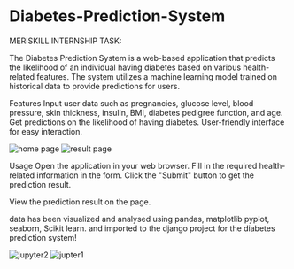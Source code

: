 # Diabetes-Prediction-System
MERISKILL INTERNSHIP TASK:




The Diabetes Prediction System is a web-based application that predicts the likelihood of an individual having diabetes based on various health-related features. The system utilizes a machine learning model trained on historical data to provide predictions for users.

Features
Input user data such as pregnancies, glucose level, blood pressure, skin thickness, insulin, BMI, diabetes pedigree function, and age.
Get predictions on the likelihood of having diabetes.
User-friendly interface for easy interaction.

![home page](https://github.com/Vivprime/Diabetes-Prediction-System/assets/121534834/767de2b8-cd56-4279-ac66-8eef8895b5a7)
![result page](https://github.com/Vivprime/Diabetes-Prediction-System/assets/121534834/04ae2d12-2131-4afb-9f52-595057cbbec6)



Usage
Open the application in your web browser.
Fill in the required health-related information in the form.
Click the "Submit" button to get the prediction result.



View the prediction result on the page.


data has been visualized and analysed using pandas, matplotlib pyplot, seaborn, Scikit learn.
and imported to the django project for the diabetes prediction system!


![jupyter2](https://github.com/Vivprime/Diabetes-Prediction-System/assets/121534834/a902e1f6-43d4-45a3-b29a-b17e73791cbf)
![jupter1](https://github.com/Vivprime/Diabetes-Prediction-System/assets/121534834/1ddc29eb-3d4b-4852-b9f0-547bbc327238)


